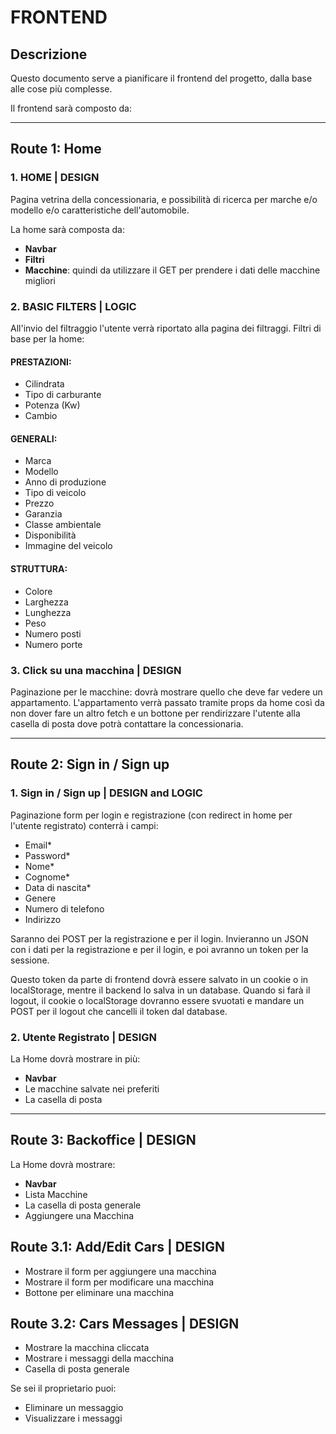 # FRONTEND

## Descrizione

Questo documento serve a pianificare il frontend del progetto, dalla base alle cose più complesse.

Il frontend sarà composto da:

---

## Route 1: Home

### 1. HOME | DESIGN
Pagina vetrina della concessionaria, e possibilità di ricerca per marche e/o modello e/o caratteristiche dell'automobile.

La home sarà composta da:
- **Navbar**
- **Filtri**
- **Macchine**: quindi da utilizzare il GET per prendere i dati delle macchine migliori 

### 2. BASIC FILTERS | LOGIC 
All'invio del filtraggio l'utente verrà riportato alla pagina dei filtraggi.
Filtri di base per la home:

#### PRESTAZIONI:
- Cilindrata
- Tipo di carburante
- Potenza (Kw)
- Cambio

#### GENERALI:
- Marca
- Modello
- Anno di produzione
- Tipo di veicolo
- Prezzo
- Garanzia
- Classe ambientale
- Disponibilità
- Immagine del veicolo

#### STRUTTURA:
- Colore
- Larghezza
- Lunghezza
- Peso
- Numero posti
- Numero porte

### 3. Click su una macchina | DESIGN
Paginazione per le macchine: dovrà mostrare quello che deve far vedere un appartamento. L'appartamento verrà passato tramite props da home così da non dover fare un altro fetch e un bottone per rendirizzare l'utente alla casella di posta dove potrà contattare la concessionaria.

---

## Route 2: Sign in / Sign up

### 1. Sign in / Sign up | DESIGN and LOGIC
Paginazione form per login e registrazione (con redirect in home per l'utente registrato) conterrà i campi:
- Email*
- Password*
- Nome*
- Cognome*
- Data di nascita*
- Genere
- Numero di telefono
- Indirizzo

Saranno dei POST per la registrazione e per il login. Invieranno un JSON con i dati per la registrazione e per il login, e poi avranno un token per la sessione.

Questo token da parte di frontend dovrà essere salvato in un cookie o in localStorage, mentre il backend lo salva in un database. Quando si farà il logout, il cookie o localStorage dovranno essere svuotati e mandare un POST per il logout che cancelli il token dal database.

### 2. Utente Registrato | DESIGN
La Home dovrà mostrare in più:
- **Navbar**
- Le macchine salvate nei preferiti
- La casella di posta

---

## Route 3: Backoffice | DESIGN
La Home dovrà mostrare:
- **Navbar**
- Lista Macchine
- La casella di posta generale
- Aggiungere una Macchina

## Route 3.1: Add/Edit Cars | DESIGN
- Mostrare il form per aggiungere una macchina
- Mostrare il form per modificare una macchina
- Bottone per eliminare una macchina

## Route 3.2: Cars Messages | DESIGN
- Mostrare la macchina cliccata
- Mostrare i messaggi della macchina
- Casella di posta generale

Se sei il proprietario puoi:
- Eliminare un messaggio
- Visualizzare i messaggi
